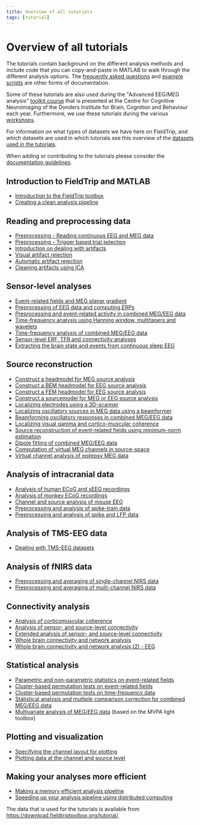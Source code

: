 ```yaml
---
title: Overview of all tutorials
tags: [tutorial]
---
```


# Overview of all tutorials

The tutorials contain background on the different analysis methods and include code that you can copy-and-paste in MATLAB to walk through the different analysis options. The [frequently asked questions](/faq) and [example scripts](/example) are other forms of documentation.

Some of these tutorials are also used during the "Advanced EEG/MEG analysis" [toolkit course](https://www.ru.nl/donders/agenda/donders-tool-kits/) that is presented at the Centre for Cognitive Neuroimaging of the Donders Institute for Brain, Cognition and Behaviour each year. Furthermore, we use these tutorials during the various [workshops](/workshop).

For information on what types of datasets we have here on FieldTrip, and which datasets are used in which tutorials see this overview of the [datasets used in the tutorials](/faq/what_types_of_datasets_and_their_respective_analyses_are_used_on_fieldtrip).

When adding or contributing to the tutorials please consider the [documentation guidelines](/development/guideline/documentation).

## Introduction to FieldTrip and MATLAB

- [Introduction to the FieldTrip toolbox](/tutorial/introduction)
- [Creating a clean analysis pipeline](/tutorial/scripting)

## Reading and preprocessing data

- [Preprocessing - Reading continuous EEG and MEG data](/tutorial/continuous)
- [Preprocessing - Trigger based trial selection](/tutorial/preprocessing)
- [Introduction on dealing with artifacts](/tutorial/artifacts)
- [Visual artifact rejection](/tutorial/visual_artifact_rejection)
- [Automatic artifact rejection](/tutorial/automatic_artifact_rejection)
- [Cleaning artifacts using ICA](/tutorial/ica_artifact_cleaning)

## Sensor-level analyses

- [Event-related fields and MEG planar gradient](/tutorial/eventrelatedaveraging)
- [Preprocessing of EEG data and computing ERPs](/tutorial/preprocessing_erp)
- [Preprocessing and event-related activity in combined MEG/EEG data](/workshop/natmeg/preprocessing)
- [Time-frequency analysis using Hanning window, multitapers and wavelets](/tutorial/timefrequencyanalysis)
- [Time-frequency analysis of combined MEG/EEG data](/workshop/natmeg/timefrequency)
- [Sensor-level ERF, TFR and connectivity analyses](/tutorial/sensor_analysis)
- [Extracting the brain state and events from continuous sleep EEG](/tutorial/sleep)

## Source reconstruction

- [Construct a headmodel for MEG source analysis](/tutorial/headmodel_meg)
- [Construct a BEM headmodel for EEG source analysis](/tutorial/headmodel_eeg_bem)
- [Construct a FEM headmodel for EEG source analysis](/tutorial/headmodel_eeg_fem)
- [Construct a sourcemodel for MEG or EEG source analysis](/tutorial/sourcemodel)
- [Localizing electrodes using a 3D-scanner](/tutorial/electrode)
- [Localizing oscillatory sources in MEG data using a beamformer](/tutorial/beamformer)
- [Beamforming oscillatory responses in combined MEG/EEG data](/workshop/natmeg/beamforming)
- [Localizing visual gamma and cortico-muscular coherence](/tutorial/beamformingextended)
- [Source reconstruction of event-related fields using minimum-norm estimation](/tutorial/minimumnormestimate)
- [Dipole fitting of combined MEG/EEG data](/workshop/natmeg/dipolefitting)
- [Computation of virtual MEG channels in source-space](/tutorial/virtual_sensors)
- [Virtual channel analysis of epilepsy MEG data](/tutorial/epilepsy)

## Analysis of intracranial data

- [Analysis of human ECoG and sEEG recordings](/tutorial/human_ecog)
- [Analysis of monkey ECoG recordings](/tutorial/monkey_ecog)
- [Channel and source analysis of mouse EEG](/tutorial/mouse_eeg)
- [Preprocessing and analysis of spike-train data](/tutorial/spike)
- [Preprocessing and analysis of spike and LFP data](/tutorial/spikefield)

## Analysis of TMS-EEG data

- [Dealing with TMS-EEG datasets](/tutorial/tms-eeg)

## Analysis of fNIRS data

- [Preprocessing and averaging of single-channel NIRS data](/tutorial/nirs_singlechannel)
- [Preprocessing and averaging of multi-channel NIRS data](/tutorial/nirs_multichannel)

## Connectivity analysis

- [Analysis of corticomuscular coherence](/tutorial/coherence)
- [Analysis of sensor- and source-level connectivity](/tutorial/connectivity)
- [Extended analysis of sensor- and source-level connectivity](/tutorial/connectivityextended)
- [Whole brain connectivity and network analysis](/tutorial/networkanalysis)
- [Whole brain connectivity and network analysis (2) - EEG](/tutorial/networkanalysis_eeg)

## Statistical analysis

- [Parametric and non-parametric statistics on event-related fields](/tutorial/eventrelatedstatistics)
- [Cluster-based permutation tests on event-related fields](/tutorial/cluster_permutation_timelock)
- [Cluster-based permutation tests on time-frequency data](/tutorial/cluster_permutation_freq)
- [Statistical analysis and multiple comparison correction for combined MEG/EEG data](/workshop/natmeg/statistics)
- [Multivariate analysis of MEG/EEG data](/tutorial/mvpa_light) (based on the MVPA light toolbox)

## Plotting and visualization

- [Specifying the channel layout for plotting](/tutorial/layout)
- [Plotting data at the channel and source level](/tutorial/plotting)

## Making your analyses more efficient

- [Making a memory efficient analysis pipeline](/tutorial/memory)
- [Speeding up your analysis pipeline using distributed computing](/tutorial/distributedcomputing)


The data that is used for the tutorials is available from <https://download.fieldtriptoolbox.org/tutorial/>.
